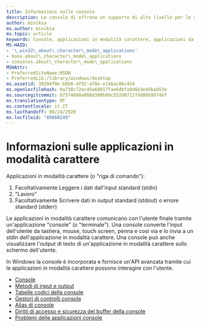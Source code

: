 ```yaml
---
title: Informazioni sulle console
description: Le console di offrono un supporto di alto livello per le applicazioni in modalità carattere semplici che interagiscono con l'utente utilizzando le funzioni che leggono dall'input standard e scrivono in output standard o errore standard.
author: miniksa
ms.author: miniksa
ms.topic: article
keywords: Console, applicazioni in modalità carattere, applicazioni da riga di comando, applicazioni Terminal, API console
MS-HAID:
- '\_win32\_about\_character\_mode\_applications'
- base.about\_character\_mode\_applications
- consoles.about\_character\_mode\_applications
MSHAttr:
- PreferredSiteName:MSDN
- PreferredLib:/library/windows/desktop
ms.assetid: 39204f0e-b0b8-4f92-af8e-e146ac06c454
ms.openlocfilehash: 0a738c72ec45a68817fae6dbfa9d6b3e45beb53e
ms.sourcegitcommit: b75f4688e080d300b80c552d0711fdd86b9974bf
ms.translationtype: MT
ms.contentlocale: it-IT
ms.lasthandoff: 08/24/2020
ms.locfileid: "89060249"
---
```

# <a name="about-character-mode-applications"></a>Informazioni sulle applicazioni in modalità carattere

Applicazioni in modalità carattere (o "riga di comando"):

1. Facoltativamente Leggere i dati dall'input standard (stdin)
2. "Lavoro"
3. Facoltativamente Scrivere dati in output standard (stdout) o errore standard (stderr)

Le applicazioni in modalità carattere comunicano con l'utente finale tramite un'applicazione "console" (o "terminale"). Una console converte l'input dell'utente da tastiera, mouse, touch screen, penna e così via e lo invia a un stdin dell'applicazione in modalità carattere. Una console può anche visualizzare l'output di testo di un'applicazione in modalità carattere sullo schermo dell'utente.

In Windows la console è incorporata e fornisce un'API avanzata tramite cui le applicazioni in modalità carattere possono interagire con l'utente.

- [Console](consoles.md)
- [Metodi di input e output](input-and-output-methods.md)
- [Tabelle codici della console](console-code-pages.md)
- [Gestori di controlli console](console-control-handlers.md)
- [Alias di console](console-aliases.md)
- [Diritti di accesso e sicurezza del buffer della console](console-buffer-security-and-access-rights.md)
- [Problemi delle applicazioni console](console-application-issues.md)

 

 




